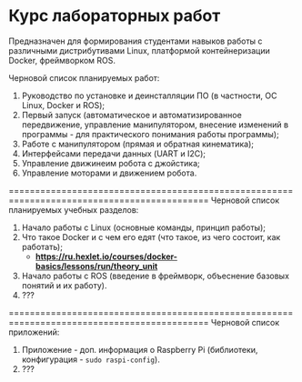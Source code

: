 # Курс лабораторных работ
Предназначен для формирования студентами навыков работы с различными дистрибутивами Linux, платформой контейнеризации Docker, фреймворком ROS.

Черновой список планируемых работ:
1. Руководство по установке и деинсталляции ПО (в частности, ОС Linux, Docker и ROS);
2. Первый запуск (автоматическое и автоматизированное передвижение, управление манипулятором, внесение изменений в программы - для практического понимания работы программы);
3. Работе с манипулятором (прямая и обратная кинематика);
4. Интерфейсами передачи данных (UART и I2C);
5. Управление движинеим робота с джойстика;
6. Управление моторами и движением робота.

============================================================================================
Черновой список планируемых учебных разделов:
1. Начало работы с Linux (основные команды, принцип работы);
2. Что такое Docker и с чем его едят (что такое, из чего состоит, как работать);
    - __https://ru.hexlet.io/courses/docker-basics/lessons/run/theory_unit__
3. Начало работы с ROS (введение в фреймворк, объеснение базовых понятий и их работу).
4. ???

============================================================================================
Черновой список приложений:
1. Приложение - доп. информация о Raspberry Pi (библиотеки, конфигурация - ```sudo raspi-config```).
2. ???
